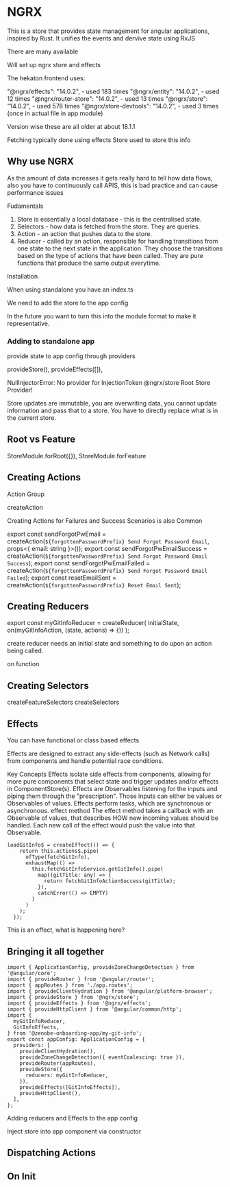 # NGRX

This is a store that provides state management for angular applications, inspired by Rust. It unifies the events and dervive state using RxJS

There are many available

Will set up ngrx store and effects

The hekaton frontend uses:

"@ngrx/effects": "14.0.2", - used 183 times
"@ngrx/entity": "14.0.2", - used 12 times
"@ngrx/router-store": "14.0.2", - used 13 times
"@ngrx/store": "14.0.2", - used 578 times
"@ngrx/store-devtools": "14.0.2", - used 3 times (once in actual file in app module)

Version wise these are all older at about 18.1.1

Fetching typically done using effects
Store used to store this info

## Why use NGRX

As the amount of data increases it gets really hard to tell how data flows, also you have to continuously call APIS, this is bad practice and can cause performance issues

Fudamentals

1. Store is essentially a local database - this is the centralised state.
2. Selectors - how data is fetched from the store. They are queries.
3. Action - an action that pushes data to the store.
4. Reducer - called by an action, responsible for handling transitions from one state to the next state in the application. They choose the transitions based on the type of actions that have been called. They are pure functions that produce the same output everytime.

Installation

When using standalone you have an index.ts

We need to add the store to the app config

In the future you want to turn this into the module format to make it representative.

### Adding to standalone app

provide state to app config through providers

provideStore(),
provideEffects([]),

NullInjectorError: No provider for InjectionToken @ngrx/store Root Store Provider!

Store updates are immutable, you are overwriting data, you cannot update information and pass that to a store. You have to directly replace what is in the current store.

## Root vs Feature

StoreModule.forRoot({}),
StoreModule.forFeature

## Creating Actions

Action Group

createAction

Creating Actions for Failures and Success Scenarios is also Common

export const sendForgotPwEmail = createAction(`${forgottenPasswordPrefix} Send Forgot Password Email`, props<{ email: string }>());
export const sendForgotPwEmailSuccess = createAction(`${forgottenPasswordPrefix} Send Forgot Password Email Success`);
export const sendForgotPwEmailFailed = createAction(`${forgottenPasswordPrefix} Send Forgot Password Email Failed`);
export const resetEmailSent = createAction(`${forgottenPasswordPrefix} Reset Email Sent`);

## Creating Reducers

export const myGitInfoReducer = createReducer(
initialState,
on(myGitInfoAction, (state, actions) => {})
);

create reducer needs an initial state and something to do upon an action being called.

on function

## Creating Selectors

createFeatureSelectors
createSelectors

## Effects

You can have functional or class based effects

Effects are designed to extract any side-effects (such as Network calls) from components and handle potential race conditions.

Key Concepts
Effects isolate side effects from components, allowing for more pure components that select state and trigger updates and/or effects in ComponentStore(s).
Effects are Observables listening for the inputs and piping them through the "prescription".
Those inputs can either be values or Observables of values.
Effects perform tasks, which are synchronous or asynchronous.
effect method
The effect method takes a callback with an Observable of values, that describes HOW new incoming values should be handled. Each new call of the effect would push the value into that Observable.

```
loadGitInfo$ = createEffect(() => {
    return this.actions$.pipe(
      ofType(fetchGitInfo),
      exhaustMap(() =>
        this.fetchGitInfoService.getGitInfo().pipe(
          map((gitTitle: any) => {
            return fetchGitInfoActionSuccess(gitTitle);
          }),
          catchError(() => EMPTY)
        )
      )
    );
  });
```

This is an effect, what is happening here?

## Bringing it all together

```
import { ApplicationConfig, provideZoneChangeDetection } from '@angular/core';
import { provideRouter } from '@angular/router';
import { appRoutes } from './app.routes';
import { provideClientHydration } from '@angular/platform-browser';
import { provideStore } from '@ngrx/store';
import { provideEffects } from '@ngrx/effects';
import { provideHttpClient } from '@angular/common/http';
import {
  myGitInfoReducer,
  GitInfoEffects,
} from '@zenobe-onboarding-app/my-git-info';
export const appConfig: ApplicationConfig = {
  providers: [
    provideClientHydration(),
    provideZoneChangeDetection({ eventCoalescing: true }),
    provideRouter(appRoutes),
    provideStore({
      reducers: myGitInfoReducer,
    }),
    provideEffects([GitInfoEffects]),
    provideHttpClient(),
  ],
};
```

Adding reducers and Effects to the app config

Inject store into app component via constructor

## Dispatching Actions

## On Init
